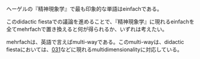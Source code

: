 ヘーゲルの『精神現象学』で最も印象的な単語はeinfachである。

このdidactic fiestaでの議論を進めることで、『精神現象学』に現れるeinfachを全てmehrfachで置き換えると何が得られるか、いずれは考えたい。

mehrfachは、英語で言えばmulti-wayである。このmulti-wayは、didactic fiestaにおいては、[031](https://github.com/TomonariMASADA/didactic-fiesta/blob/c37659c1ea23a8b2121ae1436cf4c5c0749e56bb/031.md)などに現れるmultidimensionalityに対応している。
